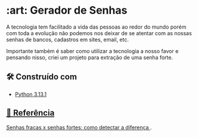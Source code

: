 <h1>:art: Gerador de Senhas</h1>

<p>
  A tecnologia tem facilitado a vida das pessoas ao redor do mundo porém com toda a evolução não podemos nos deixar de se atentar com as nossas senhas de bancos, cadastros em sites, email, etc.
</p>

<p>
  Importante também é saber como utilizar a tecnologia a nosso favor e pensando nisso, criei um projeto para extração de uma senha forte.
</p>

<h2 class="heading-element" dir="auto">🛠️ Construído com</h2>
<ul dir="auto">
  <li><a href="[http://www.dropwizard.io/1.0.2/docs/](https://www.python.org/downloads/release/python-3131/)" rel="nofollow">Python 3.13.1</li>
</ul>

<h2 class="heading-element" dir="auto">🔗 Referência</h2>
<a href="https://www.keepersecurity.com/blog/pt-br/2023/01/12/weak-vs-strong-passwords-how-to-spot-the-difference/#:~:text=Uma%20senha%20forte%20%C3%A9%20uma%20combina%C3%A7%C3%A3o%20de%20caracteres,cont%C3%AAm%20n%C3%BAmeros%20e%20s%C3%ADmbolos%2C%20como%20o%20s%C3%ADmbolo%20%E2%80%9C%26%E2%80%9D">
  Senhas fracas x senhas fortes: como detectar a diferença
</a>.
    
